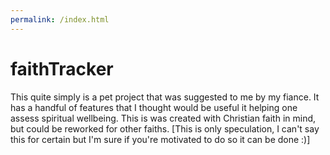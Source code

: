 ```yaml
---
permalink: /index.html
---
```

# faithTracker
This quite simply is a pet project that was suggested to me by my fiance.
It has a handful of features that I thought would be useful it helping one assess spiritual wellbeing.
This is was created with Christian faith in mind, but could be reworked for other faiths.
[This is only speculation, I can't say this for certain but I'm sure if you're motivated to do so it can be done :)]
